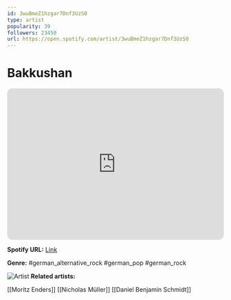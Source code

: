 ```yaml
---
id: 3wuBmeZ1hzgar7Dnf3UzS0
type: artist
popularity: 39
followers: 23450
url: https://open.spotify.com/artist/3wuBmeZ1hzgar7Dnf3UzS0
---
```

# Bakkushan

<iframe style="border-radius:12px" src="https://open.spotify.com/embed/artist/3wuBmeZ1hzgar7Dnf3UzS0" width="100%" height="352" frameBorder="0" allowfullscreen="" allow="autoplay; clipboard-write; encrypted-media; fullscreen; picture-in-picture" loading="lazy"></iframe>

**Spotify URL:** [Link](https://open.spotify.com/artist/3wuBmeZ1hzgar7Dnf3UzS0)

**Genre:**  #german_alternative_rock #german_pop #german_rock

![Artist](https://i.scdn.co/image/38ad5d0427c158e86e252264ba08e502c8687b0c)
**Related artists:**

[[Moritz Enders]]
[[Nicholas Müller]]
[[Daniel Benjamin Schmidt]]
